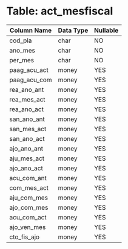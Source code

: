 # Table: act_mesfiscal

| Column Name | Data Type | Nullable |
|-------------|-----------|----------|
| cod_pla | char | NO |
| ano_mes | char | NO |
| per_mes | char | NO |
| paag_acu_act | money | YES |
| paag_acu_com | money | YES |
| rea_ano_ant | money | YES |
| rea_mes_act | money | YES |
| rea_ano_act | money | YES |
| san_ano_ant | money | YES |
| san_mes_act | money | YES |
| san_ano_act | money | YES |
| ajo_ano_ant | money | YES |
| aju_mes_act | money | YES |
| ajo_ano_act | money | YES |
| acu_com_ant | money | YES |
| com_mes_act | money | YES |
| aju_com_mes | money | YES |
| ajo_com_mes | money | YES |
| acu_com_act | money | YES |
| ajo_ven_mes | money | YES |
| cto_fis_ajo | money | YES |
